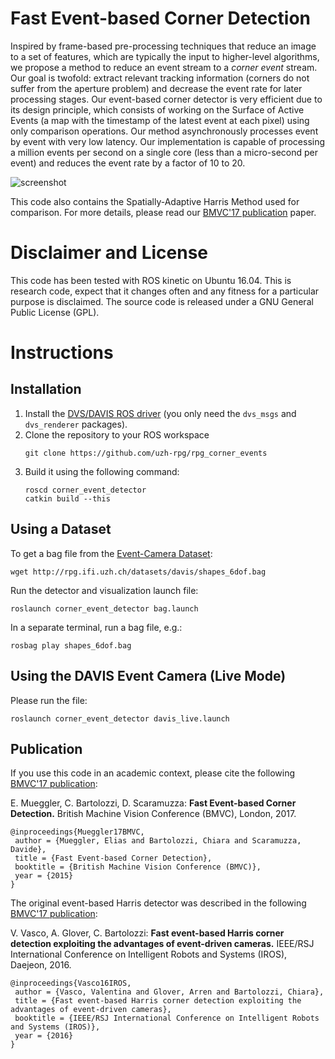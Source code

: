 # Fast Event-based Corner Detection
Inspired by frame-based pre-processing techniques that reduce an image to a set of features, which are typically the input to higher-level algorithms, we propose a method to reduce an event stream to a *corner event* stream.
Our goal is twofold: extract relevant tracking information (corners do not suffer from the aperture problem) and decrease the event rate for later processing stages.
Our event-based corner detector is very efficient due to its design principle, which consists of working on the Surface of Active Events (a map with the timestamp of the latest event at each pixel) using only comparison operations.
Our method asynchronously processes event by event with very low latency.
Our implementation is capable of processing a million events per second on a single core (less than a micro-second per event) and reduces the event rate by a factor of 10 to 20.

![screenshot](https://user-images.githubusercontent.com/)

This code also contains the Spatially-Adaptive Harris Method used for comparison.
For more details, please read our [BMVC'17 publication](http://rpg.ifi.uzh.ch/docs/BMVC17_Mueggler.pdf) paper.


# Disclaimer and License
This code has been tested with ROS kinetic on Ubuntu 16.04.
This is research code, expect that it changes often and any fitness for a particular purpose is disclaimed.
The source code is released under a GNU General Public License (GPL).


# Instructions
## Installation
1. Install the [DVS/DAVIS ROS driver](https://github.com/uzh-rpg/rpg_dvs_ros) (you only need the `dvs_msgs` and `dvs_renderer` packages).
2. Clone the repository to your ROS workspace
    ```
    git clone https://github.com/uzh-rpg/rpg_corner_events
    ```
3. Build it using the following command:
    ```
    roscd corner_event_detector
    catkin build --this
    ```

## Using a Dataset
To get a bag file from the [Event-Camera Dataset](http://rpg.ifi.uzh.ch/davis_data.html):
```
wget http://rpg.ifi.uzh.ch/datasets/davis/shapes_6dof.bag
```

Run the detector and visualization launch file:
```
roslaunch corner_event_detector bag.launch
```

In a separate terminal, run a bag file, e.g.:
```
rosbag play shapes_6dof.bag
```

## Using the DAVIS Event Camera (Live Mode)
Please run the file:
```
roslaunch corner_event_detector davis_live.launch
```

## Publication

If you use this code in an academic context, please cite the following [BMVC'17 publication](http://rpg.ifi.uzh.ch/docs/BMVC17_Mueggler.pdf):

E. Mueggler, C. Bartolozzi, D. Scaramuzza:
**Fast Event-based Corner Detection.**
British Machine Vision Conference (BMVC), London, 2017.

    @inproceedings{Mueggler17BMVC,
     author = {Mueggler, Elias and Bartolozzi, Chiara and Scaramuzza, Davide},
     title = {Fast Event-based Corner Detection},
     booktitle = {British Machine Vision Conference (BMVC)},
     year = {2015}
    }


The original event-based Harris detector was described in the following [BMVC'17 publication](http://ieeexplore.ieee.org/document/7759610/):

V. Vasco, A. Glover, C. Bartolozzi:
**Fast event-based Harris corner detection exploiting the advantages of event-driven cameras.**
IEEE/RSJ International Conference on Intelligent Robots and Systems (IROS), Daejeon, 2016.

    @inproceedings{Vasco16IROS,
     author = {Vasco, Valentina and Glover, Arren and Bartolozzi, Chiara},
     title = {Fast event-based Harris corner detection exploiting the advantages of event-driven cameras},
     booktitle = {IEEE/RSJ International Conference on Intelligent Robots and Systems (IROS)},
     year = {2016}
    }
